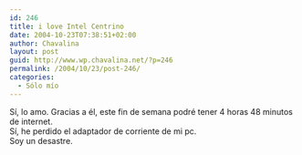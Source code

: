 ```yaml
---
id: 246
title: i love Intel Centrino
date: 2004-10-23T07:38:51+02:00
author: Chavalina
layout: post
guid: http://www.wp.chavalina.net/?p=246
permalink: /2004/10/23/post-246/
categories:
  - Sólo mío
---
```

S&iacute;, lo amo. Gracias a él, este fin de semana podré tener 4 horas 48 minutos de internet.  
S&iacute;, he perdido el adaptador de corriente de mi pc.  
Soy un desastre.